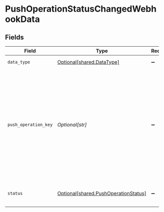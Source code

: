 # PushOperationStatusChangedWebhookData


## Fields

| Field                                                                                                                                                                 | Type                                                                                                                                                                  | Required                                                                                                                                                              | Description                                                                                                                                                           | Example                                                                                                                                                               |
| --------------------------------------------------------------------------------------------------------------------------------------------------------------------- | --------------------------------------------------------------------------------------------------------------------------------------------------------------------- | --------------------------------------------------------------------------------------------------------------------------------------------------------------------- | --------------------------------------------------------------------------------------------------------------------------------------------------------------------- | --------------------------------------------------------------------------------------------------------------------------------------------------------------------- |
| `data_type`                                                                                                                                                           | [Optional[shared.DataType]](../../models/shared/datatype.md)                                                                                                          | :heavy_minus_sign:                                                                                                                                                    | Available Data types                                                                                                                                                  | invoices                                                                                                                                                              |
| `push_operation_key`                                                                                                                                                  | *Optional[str]*                                                                                                                                                       | :heavy_minus_sign:                                                                                                                                                    | A unique identifier generated by Codat to represent this single push operation. This identifier can be used to track the status of the push, and should be persisted. |                                                                                                                                                                       |
| `status`                                                                                                                                                              | [Optional[shared.PushOperationStatus]](../../models/shared/pushoperationstatus.md)                                                                                    | :heavy_minus_sign:                                                                                                                                                    | The current status of the push operation.                                                                                                                             |                                                                                                                                                                       |